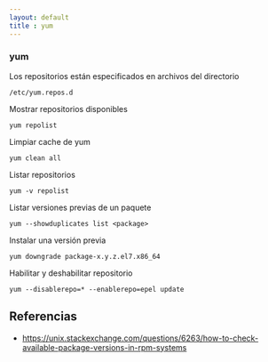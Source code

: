 ```yaml
---
layout: default
title : yum
---
```

### yum

Los repositorios están especificados en archivos del directorio

    /etc/yum.repos.d

Mostrar repositorios disponibles

    yum repolist

Limpiar cache de yum

    yum clean all

Listar repositorios

    yum -v repolist

Listar versiones previas de un paquete

    yum --showduplicates list <package>

Instalar una versión previa

    yum downgrade package-x.y.z.el7.x86_64

Habilitar y deshabilitar repositorio

    yum --disablerepo=* --enablerepo=epel update

## Referencias

* https://unix.stackexchange.com/questions/6263/how-to-check-available-package-versions-in-rpm-systems
